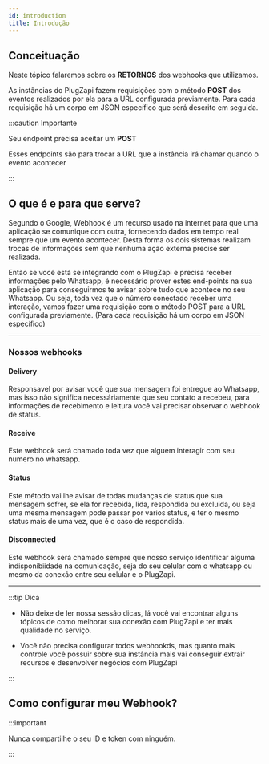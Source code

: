 ```yaml
---
id: introduction
title: Introdução
---
```


## Conceituação

Neste tópico falaremos sobre os **RETORNOS** dos webhooks que utilizamos.

As instâncias do PlugZapi fazem requisições com o método **POST** dos eventos realizados por ela para a URL configurada previamente. Para cada requisição há um corpo em JSON específico que será descrito em seguida.

:::caution Importante

Seu endpoint precisa aceitar um **POST**

Esses endpoints são para trocar a URL que a instância irá chamar quando o evento acontecer

:::

## O que é e para que serve?

Segundo o Google, Webhook é um recurso usado na internet para que uma aplicação se comunique com outra, fornecendo dados em tempo real sempre que um evento acontecer. Desta forma os dois sistemas realizam trocas de informações sem que nenhuma ação externa precise ser realizada.

Então se você está se integrando com o PlugZapi e precisa receber informações pelo Whatsapp, é necessário prover estes end-points na sua aplicação para conseguirmos te avisar sobre tudo que acontece no seu Whatsapp. Ou seja, toda vez que o número conectado receber uma interação, vamos fazer uma requisição com o método POST para a URL configurada previamente. (Para cada requisição há um corpo em JSON específico)

---

### Nossos webhooks

#### Delivery

Responsavel por avisar você que sua mensagem foi entregue ao Whatsapp, mas isso não significa necessáriamente que seu contato a recebeu, para informações de recebimento e leitura você vai precisar observar o webhook de status.

#### Receive

Este webhook será chamado toda vez que alguem interagir com seu numero no whatsapp.

#### Status

Este método vai lhe avisar de todas mudanças de status que sua mensagem sofrer, se ela for recebida, lida, respondida ou excluida, ou seja uma mesma mensagem pode passar por varios status, e ter o mesmo status mais de uma vez, que é o caso de respondida.

#### Disconnected

Este webhook será chamado sempre que nosso serviço identificar alguma indisponibiidade na comunicação, seja do seu celular com o whatsapp ou mesmo da conexão entre seu celular e o PlugZapi.

---

:::tip Dica

- Não deixe de ler nossa sessão dicas, lá você vai encontrar alguns tópicos de como melhorar sua conexão com PlugZapi e ter mais qualidade no serviço.

- Você não precisa configurar todos webhookds, mas quanto mais controle você possuir sobre sua instância mais vai conseguir extrair recursos e desenvolver negócios com PlugZapi

:::

## Como configurar meu Webhook?

:::important

Nunca compartilhe o seu ID e token com ninguém.

:::
